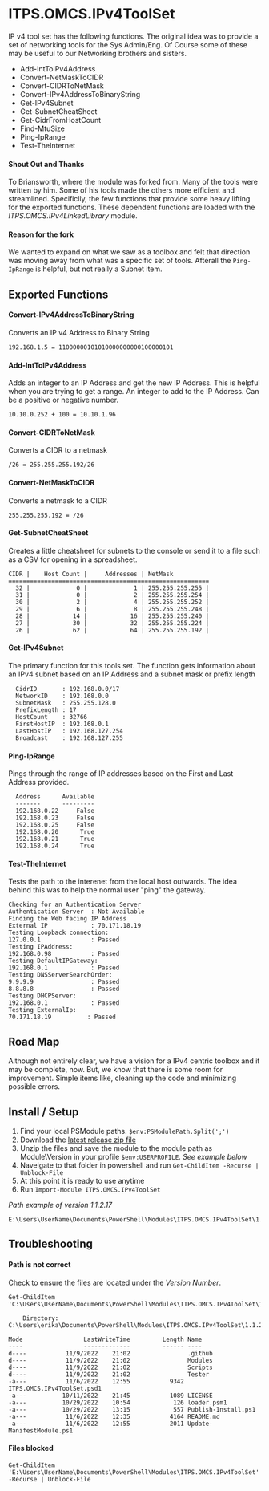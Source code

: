 # ITPS.OMCS.IPv4ToolSet
IP v4 tool set has the following functions.  The original idea was to provide a set of networking tools for the Sys Admin/Eng.  Of Course some of these may be useful to our Networking brothers and sisters.

- Add-IntToIPv4Address
- Convert-NetMaskToCIDR
- Convert-CIDRToNetMask
- Convert-IPv4AddressToBinaryString
- Get-IPv4Subnet
- Get-SubnetCheatSheet 
- Get-CidrFromHostCount
- Find-MtuSize
- Ping-IpRange
- Test-TheInternet

#### Shout Out and Thanks
To Briansworth, where the module was forked from. Many of the tools were written by him.  Some of his tools made the others more efficient and streamlined.  Specificlly, the few functions that provide some heavy lifting for the exported functions.  These dependent functions are loaded with the _ITPS.OMCS.IPv4LinkedLibrary_ module.   

#### Reason for the fork
We wanted to expand on what we saw as a toolbox and felt that direction was moving away from what was a specific set of tools.  Afterall the `Ping-IpRange` is helpful, but not really a Subnet item.  

## Exported Functions 

#### Convert-IPv4AddressToBinaryString
Converts an IP v4 Address to Binary String 

    192.168.1.5 = 11000000101010000000000100000101


#### Add-IntToIPv4Address
Adds an integer to an IP Address and get the new IP Address.  This is helpful when you are trying to get a range.        An integer to add to the IP Address. Can be a positive or negative number.

	10.10.0.252 + 100 = 10.10.1.96


#### Convert-CIDRToNetMask
Converts a CIDR to a netmask 

    /26 = 255.255.255.192/26

#### Convert-NetMaskToCIDR 
Converts a netmask to a CIDR

    255.255.255.192 = /26


#### Get-SubnetCheatSheet
Creates a little cheatsheet for subnets to the console or send it to a file such as a CSV for opening in a spreadsheet.

    CIDR |    Host Count |     Addresses | NetMask       
    ========================================================
      32 |             0 |             1 | 255.255.255.255 | 
      31 |             0 |             2 | 255.255.255.254 | 
      30 |             2 |             4 | 255.255.255.252 | 
      29 |             6 |             8 | 255.255.255.248 | 
      28 |            14 |            16 | 255.255.255.240 | 
      27 |            30 |            32 | 255.255.255.224 | 
      26 |            62 |            64 | 255.255.255.192 | 


#### Get-IPv4Subnet
The primary function for this tools set.  The function gets information about an IPv4 subnet based on an IP Address and a subnet mask or prefix length

      CidrID       : 192.168.0.0/17
      NetworkID    : 192.168.0.0
      SubnetMask   : 255.255.128.0
      PrefixLength : 17
      HostCount    : 32766
      FirstHostIP  : 192.168.0.1
      LastHostIP   : 192.168.127.254
      Broadcast    : 192.168.127.255

#### Ping-IpRange
Pings through the range of IP addresses based on the First and Last Address provided.

      Address      Available
      -------      ---------
      192.168.0.22     False
      192.168.0.23     False
      192.168.0.25     False
      192.168.0.20      True
      192.168.0.21      True
      192.168.0.24      True


#### Test-TheInternet 
Tests the path to the interenet from the local host outwards.  The idea behind this was to help the normal user "ping" the gateway.  

	Checking for an Authentication Server
	Authentication Server  : Not Available           
	Finding the Web facing IP Address
	External IP            : 70.171.18.19           
	Testing Loopback connection:
	127.0.0.1              : Passed                  
	Testing IPAddress:
	192.168.0.98           : Passed                  
	Testing DefaultIPGateway:
	192.168.0.1            : Passed                  
	Testing DNSServerSearchOrder:
	9.9.9.9                : Passed                  
	8.8.8.8                : Passed                  
	Testing DHCPServer:
	192.168.0.1            : Passed                  
	Testing ExternalIp:
	70.171.18.19          : Passed        


## Road Map 
Although not entirely clear, we have a vision for a IPv4 centric toolbox and it may be complete, now.  But, we know that there is some room for improvement.  Simple items like, cleaning up the code and minimizing possible errors.
 

## Install / Setup
1. Find your local PSModule paths.  `$env:PSModulePath.Split(';')` 
1. Download the [latest release zip file](https://github.com/KnarrStudio/ITPS.OMCS.IPv4ToolSet/releases)
1. Unzip the files and save the module to the module path as Module\Version in your profile `$env:USERPROFILE`. _See example below_    
1. Naveigate to that folder in powershell and run `Get-ChildItem -Recurse | Unblock-File` 
1. At this point it is ready to use anytime
1. Run `Import-Module ITPS.OMCS.IPv4ToolSet`

*Path example of version 1.1.2.17* 
```
E:\Users\UserName\Documents\PowerShell\Modules\ITPS.OMCS.IPv4ToolSet\1.1.2.17 
```

## Troubleshooting

#### Path is not correct  
Check to ensure the files are located under the _Version Number_.  
```
Get-ChildItem 'C:\Users\UserName\Documents\PowerShell\Modules\ITPS.OMCS.IPv4ToolSet\1.1.2.17'

    Directory: C:\Users\erika\Documents\PowerShell\Modules\ITPS.OMCS.IPv4ToolSet\1.1.2.17

Mode                 LastWriteTime         Length Name
----                 -------------         ------ ----
d----           11/9/2022    21:02                .github
d----           11/9/2022    21:02                Modules
d----           11/9/2022    21:02                Scripts
d----           11/9/2022    21:02                Tester
-a---           11/6/2022    12:55           9342 ITPS.OMCS.IPv4ToolSet.psd1
-a---          10/11/2022    21:45           1089 LICENSE
-a---          10/29/2022    10:54            126 loader.psm1
-a---          10/29/2022    13:15            557 Publish-Install.ps1
-a---           11/6/2022    12:35           4164 README.md
-a---           11/6/2022    12:55           2011 Update-ManifestModule.ps1
```

#### Files blocked 
`Get-ChildItem 'E:\Users\UserName\Documents\PowerShell\Modules\ITPS.OMCS.IPv4ToolSet' -Recurse | Unblock-File`


